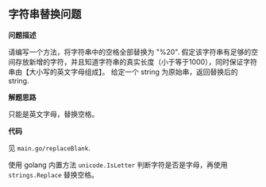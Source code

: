 ## 字符串替换问题

**问题描述**

请编写一个方法，将字符串中的空格全部替换为 "%20".
假定该字符串有足够的空间存放新增的字符，并且知道字符串的真实长度（小于等于1000），同时保证字符串由【大小写的英文字母组成】。
给定一个 string 为原始串，返回替换后的 string.

**解题思路**

只能是英文字母，替换空格。

**代码**

见 `main.go/replaceBlank`.

使用 golang 内置方法 `unicode.IsLetter` 判断字符是否是字母，再使用 `strings.Replace` 替换空格。
